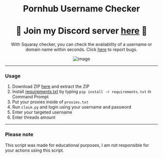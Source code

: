 <br/>
<div align="center">

  # Pornhub Username Checker
  <h1>
🌟 Join my Discord server <a href="https://discord.gg/zPezE6Cnzr">here</a> 🌟
</h1>
  With Squaray checker, you can check the availability of a username or domain name within seconds. Click <a href="https://github.com/SquarayDevelopment/Pornhub-Username-Checker/issues">here</a> to report bugs.
  
  ![image](https://user-images.githubusercontent.com/103281345/162508708-273f70d1-187c-4bf5-be0d-82ddf2051228.png)

</div>

--------------------------------------

### Usage

1.  Download ZIP <a href="https://github.com/useragents/Instagram-Username-Auto-Claimer/archive/refs/heads/main.zip">here</a> and extract the ZIP 
2.  Install <a href="https://github.com/useragents/Instagram-Username-Auto-Claimer/blob/main/requirements.txt">requirements.txt</a> by typing `pip install -r requirements.txt` in Command Prompt
3.  Put your proxies inside of `proxies.txt`
4.  Run `claim.py` and login using your username and password
5.  Enter your targeted username
6.  Enter threads amount

--------------------------------------

### Please note

This script was made for educational purposes, I am not responsible for your actions using this script. 
